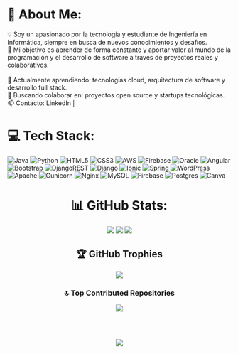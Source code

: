 # 💫 About Me:
💡 Soy un apasionado por la tecnología y estudiante de Ingeniería en Informática, siempre en busca de nuevos conocimientos y desafíos.<br>🎯 Mi objetivo es aprender de forma constante y aportar valor al mundo de la programación y el desarrollo de software a través de proyectos reales y colaborativos.<br><br>🧠 Actualmente aprendiendo: tecnologías cloud, arquitectura de software y desarrollo full stack.<br>🤝 Buscando colaborar en: proyectos open source y startups tecnológicas.<br>📫 Contacto: LinkedIn | 


# 💻 Tech Stack:
![Java](https://img.shields.io/badge/java-%23ED8B00.svg?style=for-the-badge&logo=openjdk&logoColor=white) ![Python](https://img.shields.io/badge/python-3670A0?style=for-the-badge&logo=python&logoColor=ffdd54) ![HTML5](https://img.shields.io/badge/html5-%23E34F26.svg?style=for-the-badge&logo=html5&logoColor=white) ![CSS3](https://img.shields.io/badge/css3-%231572B6.svg?style=for-the-badge&logo=css3&logoColor=white) ![AWS](https://img.shields.io/badge/AWS-%23FF9900.svg?style=for-the-badge&logo=amazon-aws&logoColor=white) ![Firebase](https://img.shields.io/badge/firebase-%23039BE5.svg?style=for-the-badge&logo=firebase) ![Oracle](https://img.shields.io/badge/Oracle-F80000?style=for-the-badge&logo=oracle&logoColor=white) ![Angular](https://img.shields.io/badge/angular-%23DD0031.svg?style=for-the-badge&logo=angular&logoColor=white) ![Bootstrap](https://img.shields.io/badge/bootstrap-%238511FA.svg?style=for-the-badge&logo=bootstrap&logoColor=white) ![DjangoREST](https://img.shields.io/badge/DJANGO-REST-ff1709?style=for-the-badge&logo=django&logoColor=white&color=ff1709&labelColor=gray) ![Django](https://img.shields.io/badge/django-%23092E20.svg?style=for-the-badge&logo=django&logoColor=white) ![Ionic](https://img.shields.io/badge/Ionic-%233880FF.svg?style=for-the-badge&logo=Ionic&logoColor=white) ![Spring](https://img.shields.io/badge/spring-%236DB33F.svg?style=for-the-badge&logo=spring&logoColor=white) ![WordPress](https://img.shields.io/badge/WordPress-%23117AC9.svg?style=for-the-badge&logo=WordPress&logoColor=white) ![Apache](https://img.shields.io/badge/apache-%23D42029.svg?style=for-the-badge&logo=apache&logoColor=white) ![Gunicorn](https://img.shields.io/badge/gunicorn-%298729.svg?style=for-the-badge&logo=gunicorn&logoColor=white) ![Nginx](https://img.shields.io/badge/nginx-%23009639.svg?style=for-the-badge&logo=nginx&logoColor=white) ![MySQL](https://img.shields.io/badge/mysql-4479A1.svg?style=for-the-badge&logo=mysql&logoColor=white) ![Firebase](https://img.shields.io/badge/firebase-a08021?style=for-the-badge&logo=firebase&logoColor=ffcd34) ![Postgres](https://img.shields.io/badge/postgres-%23316192.svg?style=for-the-badge&logo=postgresql&logoColor=white) ![Canva](https://img.shields.io/badge/Canva-%2300C4CC.svg?style=for-the-badge&logo=Canva&logoColor=white)

<div align="center">

<div align="center">

  <h1>📊 GitHub Stats:</h1>

  <!-- Estadísticas generales -->
  <img src="https://github-readme-stats.vercel.app/api?username=ElagenteK&show_icons=true&theme=dark&include_all_commits=true&count_private=true" />

  <!-- Racha de contribuciones -->
  <img src="https://streak-stats.demolab.com/?user=ElagenteK&theme=dark" />

  <!-- Lenguajes más usados -->
  <img src="https://github-readme-stats.vercel.app/api/top-langs/?username=ElagenteK&layout=compact&theme=dark&count_private=true" />

  <h2>🏆 GitHub Trophies</h2>
  <img src="https://github-profile-trophy.vercel.app/?username=ElagenteK&theme=radical&no-frame=true&no-bg=true&margin-w=4" />

  <h3>🔝 Top Contributed Repositories</h3>
  <img src="https://github-contributor-stats.vercel.app/api?username=ElagenteK&limit=5&theme=dark&combine_all_yearly_contributions=true" />

  <br/><br/>

  <!-- Contador de visitas -->
  <a href="https://visitcount.itsvg.in">
    <img src="https://visitcount.itsvg.in/api?id=ElagenteK&icon=0&color=0" />
  </a>

</div>

